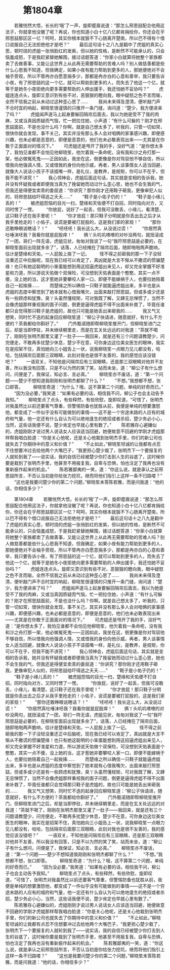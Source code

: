 # 　　第1804章 
　　若雅恍然大悟，长长的‘哦’了一声，旋即蹙眉说道：“那怎么邢思喆配合他用这法子，你就拿他没辙了呢？再说，你也知道小白十亿八亿都肯捐给你，你还会在乎邢思喆那区区一亿？呵呵，其实你根本就狠不下心肠离开楚南，所以巴不得有个借口说服自己无法拒绝他才是吧？”
　　最后这句话十之八九是戳中了虎姐的真实心思，顿时烧的虎姐一张俏脸红的发紫，但以她的性格，是断然不可能承认的，只会恼羞成怒，于是我赶紧替她解围，接过话题答道：“你家小白就算将她整个家族都卖了去做善事，又能让这世界上从此再无需要帮助的苦难人吗？别人做慈善都是些什么心思我不知道，但我确定，如果小夜有能力帮助到更多的人，那她便绝对不会袖手旁观，所以不管冉亦白愿意捐多少，那都是冉亦白的心意和善举，我只要告诉小夜，有了邢思喆的这一个亿，就可以帮助到更多的人，而失去了他这一个亿，就等于是她冬小夜拒绝向更多需要帮助的人伸出援手，我还怕她不妥协吗？”
　　虎姐连连点头，旋即又意识到有些不对，恶狠狠的瞪向我，眼中疑怒之色不言而喻，全然不信我之前从未动过这种歪心思了……
　　我尚未来得及澄清，便听敲门声不合时宜的响起，柳晓笙很谨慎的只推开一条门缝，询问道：“楚少，我方便进来了吗？”
　　虎姐闻声遂马上起身要躲回隔帘后面去，我以为她是受不了我的肉麻，又或当真因质疑而气恼，忙一把拉住她，小声道：“有什么可躲的？刚才在邢思喆面前，不是也没什么吗？你啊，就是自己想太多了，听我的，只管一切如常，很快你就会发现，事不关己，其实并没有那么多人会对咱俩的家事感兴趣，即便感兴趣，也未必都是恶意的，即便是恶意的，他们也未必敢表现出来——尤其是在你敢于正面面对的情况下。”
　　可虎姐还是甩开了我的手，没好气道：“是你想太多了，我怕见谁都不会怕见他柳晓笙，他欠着我一条命呢，没有我和沙之舟打那一架，他必做冤死鬼——正因如此，我坐在这，倒更像是你对驾驭他不够自信，所以借我向他强调人情，又或借我的身份向他示威，再者，男人谈事情女人适当回避，就像大人说话小孩子不该插嘴一样，是礼仪，是教养，是规矩，你可以不在乎，但我不能不讲究！”
　　我心领神会，虎姐后面这句话，其实就是变相的告诉我，她并没有怀疑我或者即便我当真为了挽留她而动过什么歪心思，她也不会生我的气，但我还是得便宜卖乖的委屈道：“你讲究？那你刚才还用鞋子砸我，更像审犯人似的，将邢思喆给吓得逃之夭夭……”
　　“鞋子是小佑子仍的！”
　　“鞋子是小缘儿丢的！”
　　被虎姐怨恼的目光一扫，楚缘和天佑便不打自招，同时指向对方，又同时愣了一愣。
　　“你放屁，说好了一起丢，但我可没敢丢，小缘儿，看清楚，这只鞋子还在我手里呢！”
　　“你才放屁！那只鞋子分明就是你丢出去之后才从我手里抢走的！小佑子，说谎是要被打屁股的，这是我们家的家规！”
　　“那你还敢睁眼说瞎话？！”
　　“呸呸呸！我长这么大，从没说过谎！”
　　“你居然真吐唾沫呸我？我看你就是屁股痒！”
　　俩丫头叽叽喳喳的对吵没两句，就扭滚成了一团，哥们一阵无语，虎姐见状，匆匆对我说了一句“我吓邢思喆是必要的，在柳晓笙面前出现就多余了”，话落，人已经掩在了隔帘后面，随即啪啪两声脆响，估计是楚缘和天佑，一人屁股上挨了一记。
　　怪不得之前砸我的那一下子没轻没重还正中后脑呢，现在我已经可以肯定了，真凶就是大言不惭从不撒谎的惯骗楚缘！也只有她这聪明的小笨蛋能想到用这招逼虎姐出来见人，却又完全掌握不好准星和力道，所以游说天佑做个双保险，可没想到天佑表面是个憨憨，其实一点不傻，没上她的当，这才惹她非要攀咬人家一口，即便不能嫁祸于人，也要拉她陪着自己一起挨揍……
　　而楚缘之所以确信一只鞋子就能逼虎姐出来，多半也是从虎姐的态度中察觉到了她本就有心借我嘴欠，出面来敲打邢思喆，但或多或少还是有一些顾虑和犹豫，臭丫头虽然懂规矩，可对我既了解，又肆无忌惮惯了，当然不会像虎姐那样重视我的面子问题，倒更是逼得虎姐不得不出面来补救了，毕竟任谁都只会觉得那只鞋子是虎姐的，故也只可能是她丢出来砸我的……
　　我又气又想笑，同时忙不迭的起身回应柳晓笙道：“柳公子快请进，随意就好，有什么不方便的？茶我都给你斟好了。”
　　门外甄诺随即帮柳晓笙推开门，但柳晓笙进门之后，却是当即停驻，并未继续朝里走，而是在玄关处远远的对我道：“茶就不喝了，刚刚在张明杰那里又灌了一肚子——我回来，就是还有三个问题请教楚少，问完便走，不敢再多扰楚少休息，楚少不在意，可你身边这位美女医生的眼神，我实在是招架不住，真怕她向三小姐告上一状，说我柳晓笙一点眼力见儿都没有，哈哈，包括隔帘后面那三双眼睛，此刻对我也是很不友善的，我的感觉应该没错吧？”
　　一语双关，不知他是问隔帘后有三双眼睛，还是那三双眼睛对他并不友善，所以我没有回答，只是不以为然的笑了笑，站而未坐，道：“柳公子有什么想问，问便是了，我保证，知必言、言必真。”
　　柳晓笙亦不废话，道：“第一个问题——楚少不想知道我刚刚和张明杰都聊了什么？”
　　“不想。”我想都不想，张口即答。
　　柳晓笙奇道：“为什么？哦，这不算第二个问题，单纯的好奇而已。”
　　“因为没必要，”我笑道：“如果有必要的话，相信我不问，柳公子也会主动告予我知。”
　　柳晓笙点了点头，有些释然，有些欣慰，旋即叹道，“可惜了，张明杰对我虽然比以前还要客气尊重，但警惕防备也犹胜从前，我便是单纯的想要激怒他，都变成了一件似乎没有可能做到的事情——这不是一个穷途末路的人应有的城府和气量，他一定还有什么自认为可以绝地逢生的绝招或者杀招，楚少务必小心，当然，这些话我便不说，楚少肯定也早就心里有数了。”
　　陈若雅存心避嫌似的，虎姐刚刚才说过男人说话女人应该适当回避，她便故意不回避的学刚才虎姐那样帮我唱白脸道：“你是关心他呢，还是关心他栽到张明杰手里，你们的新公司也就失去了你期待中的意义和价值？”
　　“不止如此，”柳晓笙坦诚的让我都有点忍不住想要冲过去给他两个大嘴巴子，“我更担心楚少栽了，张明杰下一个要报复的人就轮到我了——说实话，我的自信已经被楚少你打击到人生的谷底了，这时候你要是栽到了张明杰手里，他甚至不用报复我，自卑与恐惧，怕也注定了我再也没有重新振作起来的机会。”
　　陈若雅鄙夷的一笑，道：“你这么说，就是承认之前邢思喆所言，不否认当初是你给张力挖坑，继而将他们指引上这样一条不归路喽？”
　　“这也是我要问楚少你的第二个问题，”柳晓笙未答陈若雅，而是问我道：“他的话，你相信多少？”

　　第1804章 
　　若雅恍然大悟，长长的‘哦’了一声，旋即蹙眉说道：“那怎么邢思喆配合他用这法子，你就拿他没辙了呢？再说，你也知道小白十亿八亿都肯捐给你，你还会在乎邢思喆那区区一亿？呵呵，其实你根本就狠不下心肠离开楚南，所以巴不得有个借口说服自己无法拒绝他才是吧？”
　　最后这句话十之八九是戳中了虎姐的真实心思，顿时烧的虎姐一张俏脸红的发紫，但以她的性格，是断然不可能承认的，只会恼羞成怒，于是我赶紧替她解围，接过话题答道：“你家小白就算将她整个家族都卖了去做善事，又能让这世界上从此再无需要帮助的苦难人吗？别人做慈善都是些什么心思我不知道，但我确定，如果小夜有能力帮助到更多的人，那她便绝对不会袖手旁观，所以不管冉亦白愿意捐多少，那都是冉亦白的心意和善举，我只要告诉小夜，有了邢思喆的这一个亿，就可以帮助到更多的人，而失去了他这一个亿，就等于是她冬小夜拒绝向更多需要帮助的人伸出援手，我还怕她不妥协吗？”
　　虎姐连连点头，旋即又意识到有些不对，恶狠狠的瞪向我，眼中疑怒之色不言而喻，全然不信我之前从未动过这种歪心思了……
　　我尚未来得及澄清，便听敲门声不合时宜的响起，柳晓笙很谨慎的只推开一条门缝，询问道：“楚少，我方便进来了吗？”
　　虎姐闻声遂马上起身要躲回隔帘后面去，我以为她是受不了我的肉麻，又或当真因质疑而气恼，忙一把拉住她，小声道：“有什么可躲的？刚才在邢思喆面前，不是也没什么吗？你啊，就是自己想太多了，听我的，只管一切如常，很快你就会发现，事不关己，其实并没有那么多人会对咱俩的家事感兴趣，即便感兴趣，也未必都是恶意的，即便是恶意的，他们也未必敢表现出来——尤其是在你敢于正面面对的情况下。”
　　可虎姐还是甩开了我的手，没好气道：“是你想太多了，我怕见谁都不会怕见他柳晓笙，他欠着我一条命呢，没有我和沙之舟打那一架，他必做冤死鬼——正因如此，我坐在这，倒更像是你对驾驭他不够自信，所以借我向他强调人情，又或借我的身份向他示威，再者，男人谈事情女人适当回避，就像大人说话小孩子不该插嘴一样，是礼仪，是教养，是规矩，你可以不在乎，但我不能不讲究！”
　　我心领神会，虎姐后面这句话，其实就是变相的告诉我，她并没有怀疑我或者即便我当真为了挽留她而动过什么歪心思，她也不会生我的气，但我还是得便宜卖乖的委屈道：“你讲究？那你刚才还用鞋子砸我，更像审犯人似的，将邢思喆给吓得逃之夭夭……”
　　“鞋子是小佑子仍的！”
　　“鞋子是小缘儿丢的！”
　　被虎姐怨恼的目光一扫，楚缘和天佑便不打自招，同时指向对方，又同时愣了一愣。
　　“你放屁，说好了一起丢，但我可没敢丢，小缘儿，看清楚，这只鞋子还在我手里呢！”
　　“你才放屁！那只鞋子分明就是你丢出去之后才从我手里抢走的！小佑子，说谎是要被打屁股的，这是我们家的家规！”
　　“那你还敢睁眼说瞎话？！”
　　“呸呸呸！我长这么大，从没说过谎！”
　　“你居然真吐唾沫呸我？我看你就是屁股痒！”
　　俩丫头叽叽喳喳的对吵没两句，就扭滚成了一团，哥们一阵无语，虎姐见状，匆匆对我说了一句“我吓邢思喆是必要的，在柳晓笙面前出现就多余了”，话落，人已经掩在了隔帘后面，随即啪啪两声脆响，估计是楚缘和天佑，一人屁股上挨了一记。
　　怪不得之前砸我的那一下子没轻没重还正中后脑呢，现在我已经可以肯定了，真凶就是大言不惭从不撒谎的惯骗楚缘！也只有她这聪明的小笨蛋能想到用这招逼虎姐出来见人，却又完全掌握不好准星和力道，所以游说天佑做个双保险，可没想到天佑表面是个憨憨，其实一点不傻，没上她的当，这才惹她非要攀咬人家一口，即便不能嫁祸于人，也要拉她陪着自己一起挨揍……
　　而楚缘之所以确信一只鞋子就能逼虎姐出来，多半也是从虎姐的态度中察觉到了她本就有心借我嘴欠，出面来敲打邢思喆，但或多或少还是有一些顾虑和犹豫，臭丫头虽然懂规矩，可对我既了解，又肆无忌惮惯了，当然不会像虎姐那样重视我的面子问题，倒更是逼得虎姐不得不出面来补救了，毕竟任谁都只会觉得那只鞋子是虎姐的，故也只可能是她丢出来砸我的……
　　我又气又想笑，同时忙不迭的起身回应柳晓笙道：“柳公子快请进，随意就好，有什么不方便的？茶我都给你斟好了。”
　　门外甄诺随即帮柳晓笙推开门，但柳晓笙进门之后，却是当即停驻，并未继续朝里走，而是在玄关处远远的对我道：“茶就不喝了，刚刚在张明杰那里又灌了一肚子——我回来，就是还有三个问题请教楚少，问完便走，不敢再多扰楚少休息，楚少不在意，可你身边这位美女医生的眼神，我实在是招架不住，真怕她向三小姐告上一状，说我柳晓笙一点眼力见儿都没有，哈哈，包括隔帘后面那三双眼睛，此刻对我也是很不友善的，我的感觉应该没错吧？”
　　一语双关，不知他是问隔帘后有三双眼睛，还是那三双眼睛对他并不友善，所以我没有回答，只是不以为然的笑了笑，站而未坐，道：“柳公子有什么想问，问便是了，我保证，知必言、言必真。”
　　柳晓笙亦不废话，道：“第一个问题——楚少不想知道我刚刚和张明杰都聊了什么？”
　　“不想。”我想都不想，张口即答。
　　柳晓笙奇道：“为什么？哦，这不算第二个问题，单纯的好奇而已。”
　　“因为没必要，”我笑道：“如果有必要的话，相信我不问，柳公子也会主动告予我知。”
　　柳晓笙点了点头，有些释然，有些欣慰，旋即叹道，“可惜了，张明杰对我虽然比以前还要客气尊重，但警惕防备也犹胜从前，我便是单纯的想要激怒他，都变成了一件似乎没有可能做到的事情——这不是一个穷途末路的人应有的城府和气量，他一定还有什么自认为可以绝地逢生的绝招或者杀招，楚少务必小心，当然，这些话我便不说，楚少肯定也早就心里有数了。”
　　陈若雅存心避嫌似的，虎姐刚刚才说过男人说话女人应该适当回避，她便故意不回避的学刚才虎姐那样帮我唱白脸道：“你是关心他呢，还是关心他栽到张明杰手里，你们的新公司也就失去了你期待中的意义和价值？”
　　“不止如此，”柳晓笙坦诚的让我都有点忍不住想要冲过去给他两个大嘴巴子，“我更担心楚少栽了，张明杰下一个要报复的人就轮到我了——说实话，我的自信已经被楚少你打击到人生的谷底了，这时候你要是栽到了张明杰手里，他甚至不用报复我，自卑与恐惧，怕也注定了我再也没有重新振作起来的机会。”
　　陈若雅鄙夷的一笑，道：“你这么说，就是承认之前邢思喆所言，不否认当初是你给张力挖坑，继而将他们指引上这样一条不归路喽？”
　　“这也是我要问楚少你的第二个问题，”柳晓笙未答陈若雅，而是问我道：“他的话，你相信多少？”

